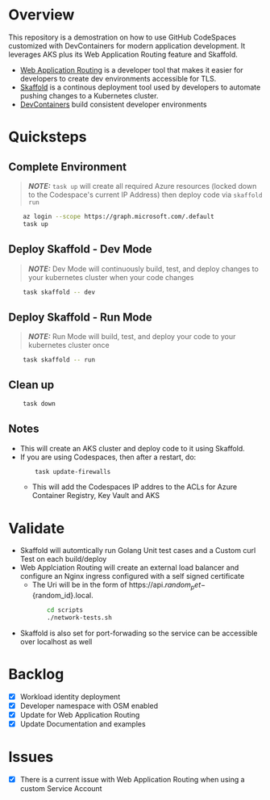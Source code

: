 # Overview

This repository is a demostration on how to use GitHub CodeSpaces customized with DevContainers for modern application development. It leverages AKS plus its Web Application Routing feature and Skaffold. 

* [Web Application Routing](https://docs.microsoft.com/en-us/azure/aks/web-app-routing) is a developer tool that makes it easier for developers to create dev environments accessible for TLS.  
* [Skaffold](https://skaffold.dev/docs/) is a continous deployment tool used by developers to automate pushing changes to a Kubernetes cluster.  
* [DevContainers](https://containers.dev/) build consistent developer environments

# Quicksteps
## Complete Environment
> **_NOTE:_** `task up` will create all required Azure resources (locked down to the Codespace's current IP Address) then deploy code via `skaffold run`
```bash
    az login --scope https://graph.microsoft.com/.default
    task up
```

## Deploy Skaffold - Dev Mode
> **_NOTE:_** Dev Mode will continuously build, test, and deploy changes to your kubernetes cluster when your code changes 
```bash
    task skaffold -- dev
```

## Deploy Skaffold - Run Mode
> **_NOTE:_**  Run Mode will build, test, and deploy your code to your kubernetes cluster once
```bash
    task skaffold -- run
```

## Clean up
```bash
    task down
```

## Notes
* This will create an AKS cluster and deploy code to it using Skaffold.
* If you are using Codespaces, then after a restart, do:
    ```bash
        task update-firewalls
    ```
    * This will add the Codespaces IP addres to the ACLs for Azure Container Registry, Key Vault and AKS

# Validate 
* Skaffold will automtically run Golang Unit test cases and a Custom curl Test on each build/deploy 
* Web Applciation Routing will create an external load balancer and configure an Nginx ingress configured with a self signed certificate
    * The Uri will be in the form of https://api.${random_pet}-${random_id}.local.
        ```bash
            cd scripts
            ./network-tests.sh
        ```
* Skaffold is also set for port-forwading so the service can be accessible over localhost as well

# Backlog
- [X] Workload identity deployment
- [X] Developer namespace with OSM enabled 
- [X] Update for Web Application Routing 
- [X] Update Documentation and examples

# Issues
- [X] There is a current issue with Web Application Routing when using a custom Service Account
